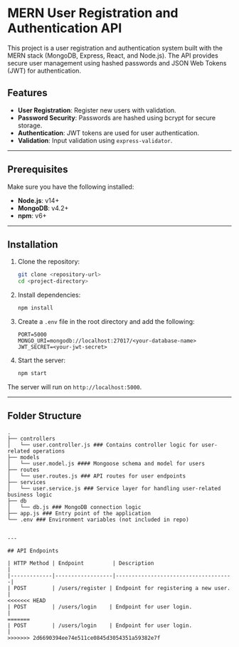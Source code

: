 # MERN User Registration and Authentication API

This project is a user registration and authentication system built with the MERN stack (MongoDB, Express, React, and Node.js). The API provides secure user management using hashed passwords and JSON Web Tokens (JWT) for authentication.

## Features

- **User Registration**: Register new users with validation.
- **Password Security**: Passwords are hashed using bcrypt for secure storage.
- **Authentication**: JWT tokens are used for user authentication.
- **Validation**: Input validation using `express-validator`.

---

## Prerequisites

Make sure you have the following installed:

- **Node.js**: v14+  
- **MongoDB**: v4.2+  
- **npm**: v6+  

---

## Installation

1. Clone the repository:
    ```bash
    git clone <repository-url>
    cd <project-directory>
    ```

2. Install dependencies:
    ```bash
    npm install
    ```

3. Create a `.env` file in the root directory and add the following:
    ```env
    PORT=5000
    MONGO_URI=mongodb://localhost:27017/<your-database-name>
    JWT_SECRET=<your-jwt-secret>
    ```

4. Start the server:
    ```bash
    npm start
    ```

The server will run on `http://localhost:5000`.

---

## Folder Structure

```plaintext
.
├── controllers
│   └── user.controller.js ### Contains controller logic for user-related operations
├── models
│   └── user.model.js #### Mongoose schema and model for users
├── routes
│   └── user.routes.js ### API routes for user endpoints
├── services
│   └── user.service.js ### Service layer for handling user-related business logic
├── db
│   └── db.js ### MongoDB connection logic
├── app.js ### Entry point of the application
└── .env ### Environment variables (not included in repo)


---

## API Endpoints

| HTTP Method | Endpoint         | Description                         |
|-------------|------------------|-------------------------------------|
| POST        | /users/register | Endpoint for registering a new user. |
<<<<<<< HEAD
| POST        | /users/login    | Endpoint for user login.             |
=======
| POST        | /users/login    | Endpoint for user login.             |
>>>>>>> 2d6690394ee74e511ce0845d3054351a59382e7f
